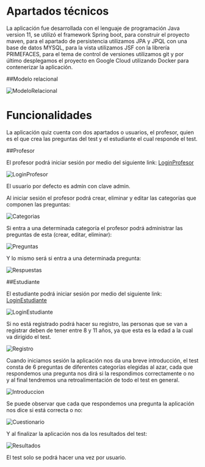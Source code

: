 # Apartados técnicos

La aplicación fue desarrollada con el lenguaje de programación Java version 11, se utilizó el framework Spring boot, para construir el proyecto maven, para el apartado de persistencia utilizamos JPA y JPQL con una base de datos MYSQL, para la vista utilizamos JSF con la librería PRIMEFACES, para el tema de control de versiones utilizamos git y por último desplegamos el proyecto en Google Cloud utilizando Docker para contenerizar la aplicación.

##Modelo relacional

![ModeloRelacional](images/modelo-relacional.png)

# Funcionalidades

La aplicación quiz cuenta con dos apartados o usuarios, el profesor, quien es el que crea las preguntas del test y el estudiante el cual responde el test.

##Profesor

El profesor podrá iniciar sesión por medio del siguiente link: [LoginProfesor]

![LoginProfesor](images/loginProfesor.png)

El usuario por defecto es admin con clave admin.

Al iniciar sesión el profesor podrá crear, eliminar y editar las categorías que componen las preguntas:

![Categorias](images/categorias.png)

Si entra a una determinada categoría el profesor podrá administrar las preguntas de esta (crear, editar, eliminar):

![Preguntas](images/preguntas.png)

Y lo mismo será si entra a una determinada pregunta:

![Respuestas](images/respuestas.png)

##Estudiante

El estudiante podrá iniciar sesión por medio del siguiente link: [LoginEstudiante]

![LoginEstudiante](images/loginEstudiante.png)

Si no está registrado podrá hacer su registro, las personas que se van a registrar deben de tener entre 8 y 11 años, ya que esta es la edad a la cual va dirigido el test.

![Registro](images/registro.png)

Cuando iniciamos sesión la aplicación nos da una breve introducción, el test consta de 6 preguntas de diferentes categorías elegidas al azar, cada que respondemos una pregunta nos dirá si la respondimos correctamente o no y al final tendremos una retroalimentación de todo el test en general.

![Introduccion](images/introduccion.png)

Se puede observar que cada que respondemos una pregunta la aplicación nos dice si está correcta o no:

![Cuestionario](images/cuestionario.png)

Y al finalizar la aplicación nos da los resultados del test:

![Resultados](images/resultados.png)

El test solo se podrá hacer una vez por usuario.

[LoginProfesor]: <https://quiz-spring-evaosfxkca-uc.a.run.app/profesor/login.xhtml>
[LoginEstudiante]: <https://quiz-spring-evaosfxkca-uc.a.run.app>